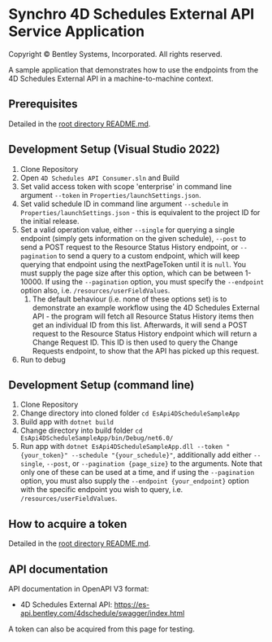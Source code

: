 # Synchro 4D Schedules External API Service Application

Copyright © Bentley Systems, Incorporated. All rights reserved.

A sample application that demonstrates how to use the endpoints from the 4D Schedules External API in a machine-to-machine context.

## Prerequisites

Detailed in the [root directory README.md](../README.md).

## Development Setup (Visual Studio 2022)

1. Clone Repository
2. Open `4D Schedules API Consumer.sln` and Build
3. Set valid access token with scope 'enterprise' in command line argument `--token` in `Properties/launchSettings.json`.
4. Set valid schedule ID in command line argument `--schedule` in `Properties/launchSettings.json` - this is equivalent to the project ID for the initial release.
5. Set a valid operation value, either `--single` for querying a single endpoint (simply gets information on the given schedule), `--post` to send a POST request to the Resource Status History endpoint, or `--pagination` to send a query to a custom endpoint, which will keep querying that endpoint using the nextPageToken until it is `null`. You must supply the page size after this option, which can be between 1-10000. If using the `--pagination` option, you must specify the `--endpoint` option also, i.e. `/resources/userFieldValues`.
   1. The default behaviour (i.e. none of these options set) is to demonstrate an example workflow using the 4D Schedules External API - the program will fetch all Resource Status History items then get an individual ID from this list. Afterwards, it will send a POST request to the Resource Status History endpoint which will return a Change Request ID. This ID is then used to query the Change Requests endpoint, to show that the API has picked up this request.
6. Run to debug

## Development Setup (command line)

1. Clone Repository
2. Change directory into cloned folder `cd EsApi4DScheduleSampleApp`
3. Build app with `dotnet build`
4. Change directory into build folder `cd EsApi4DScheduleSampleApp/bin/Debug/net6.0/`
5. Run app with `dotnet EsApi4DScheduleSampleApp.dll --token "{your_token}" --schedule "{your_schedule}"`, additionally add either `--single`, `--post`, or `--pagination {page_size}` to the arguments. Note that only one of these can be used at a time, and if using the `--pagination` option, you must also supply the `--endpoint {your_endpoint}` option with the specific endpoint you wish to query, i.e. `/resources/userFieldValues`.

## How to acquire a token

Detailed in the [root directory README.md](../README.md).

## API documentation

API documentation in OpenAPI V3 format:
* 4D Schedules External API: https://es-api.bentley.com/4dschedule/swagger/index.html

A token can also be acquired from this page for testing.
